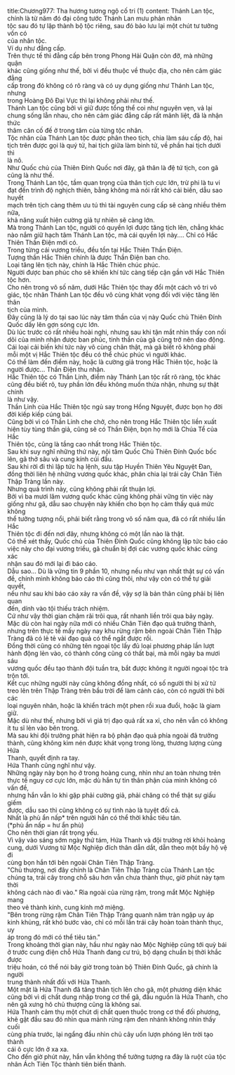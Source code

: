 title:Chương977: Tha hương tương ngộ cố tri (1)
content:
Thánh Lan tộc, chính là từ năm đó đại công tước Thánh Lan mưu phản nhân<br>tộc sau đó tự lập thành bộ tộc riêng, sau đó bảo lưu lại một chút tư tưởng vốn có<br>của nhân tộc.<br>Ví dụ như đẳng cấp.<br>Trên thực tế thì đẳng cấp bên trong Phong Hải Quận còn đỡ, mà những quận<br>khác cũng giống như thế, bởi vì đều thuộc về thuộc địa, cho nên cảm giác đẳng<br>cấp trong đó không có rõ ràng và có uy dụng giống như Thánh Lan tộc, nhưng<br>trong Hoàng Đô Đại Vực thì lại không phải như thế.<br>Thánh Lan tộc cũng bởi vì giữ được tổng thể coi như nguyên vẹn, vả lại<br>chung sống lẫn nhau, cho nên cảm giác đẳng cấp rất mãnh liệt, đã là nhận thức<br>thâm căn cố đế ở trong tâm của từng tộc nhân.<br>Tộc nhân của Thánh Lan tộc được phân theo tịch, chia làm sáu cấp độ, hai<br>tịch trên được gọi là quý tử, hai tịch giữa làm binh tử, về phần hai tịch dưới thì<br>là nô.<br>Như Quốc chủ của Thiên Đính Quốc nơi đây, gã thân là đệ tứ tịch, con gã<br>cũng là như thế.<br>Trong Thánh Lan tộc, tầm quan trọng của thân tịch cực lớn, trừ phi là tu vi<br>đạt đến trình độ nghịch thiên, bằng không mà nói rất khó cải biến, dẫu sao huyết<br>mạch trên tịch càng thêm ưu tú thì tài nguyên cung cấp sẽ càng nhiều thêm nữa,<br>khả năng xuất hiện cường giả tự nhiên sẽ càng lớn.<br>Mà trong Thánh Lan tộc, người có quyền lợi được tăng tịch lên, chẳng khác<br>nào nắm giữ hạch tâm Thánh Lan tộc, mà cái quyền lợi này.... Chỉ có Hắc<br>Thiên Thần Điện mới có.<br>Trong từng cái vương triều, đều tồn tại Hắc Thiên Thần Điện.<br>Tượng thần Hắc Thiên chính là được Thần Điện ban cho.<br>Loại tăng lên tịch này, chính là Hắc Thiên chúc phúc.<br>Người được ban phúc cho sẽ khiến khí tức càng tiếp cận gần với Hắc Thiên<br>tộc hơn.<br>Cho nên trong vô số năm, dưới Hắc Thiên tộc thay đổi một cách vô tri vô<br>giác, tộc nhân Thánh Lan tộc đều vô cùng khát vọng đối với việc tăng lên thân<br>tịch của mình.<br>Đây cũng là lý do tại sao lúc này tâm thần của vị này Quốc chủ Thiên Đính<br>Quốc dấy lên gợn sóng cực lớn.<br>Dù lúc trước có rất nhiều hoài nghi, nhưng sau khi tận mắt nhìn thấy con nối<br>dõi của mình nhận được ban phúc, tinh thần của gã cũng trở nên dao động.<br>Cái loại cải biến khí tức này vô cùng chân thật, mà gã biết rõ không phải<br>mỗi một vị Hắc Thiên tộc đều có thể chúc phúc vì người khác.<br>Có thể làm đến điểm này, hoặc là cường giả trong Hắc Thiên tộc, hoặc là<br>người được... Thần Điện thu nhận.<br>Hắc Thiên tộc có Thần Linh, điểm này Thánh Lan tộc rất rõ ràng, tộc khác<br>cũng đều biết rõ, tuy phần lớn đều không muốn thừa nhận, nhưng sự thật chính<br>là như vậy.<br>Thần Linh của Hắc Thiên tộc ngủ say trong Hồng Nguyệt, được bọn họ đời<br>đời kiếp kiếp cúng bái.<br>Cũng bởi vì có Thần Linh che chở, cho nên trong Hắc Thiên tộc liền xuất<br>hiện tùy tùng thần giả, cũng sẽ có Thần Điện, bọn họ mới là Chúa Tể của Hắc<br>Thiên tộc, cũng là tầng cao nhất trong Hắc Thiên tộc.<br>Sau khi suy nghĩ những thứ này, nội tâm Quốc Chủ Thiên Đính Quốc bốc<br>lên, gã thở sâu và cung kính cúi đầu.<br>Sau khi rời đi thì lập tức hạ lệnh, sưu tập Huyền Thiên Yêu Nguyệt Đan,<br>đồng thời liên hệ những vương quốc khác, phân chia lại trái cây Chân Tiên<br>Thập Tràng lần này.<br>Nhưng quá trình này, cũng không phải rất thuận lợi.<br>Bởi vì ba mươi lăm vương quốc khác cũng không phải vững tin việc này<br>giống như gã, dẫu sao chuyện này khiến cho bọn họ cảm thấy quá mức không<br>thể tưởng tượng nổi, phải biết rằng trong vô số năm qua, đã có rất nhiều lần Hắc<br>Thiên tộc đi đến nơi đây, nhưng không có một lần nào là thật.<br>Có thể xét thấy, Quốc chủ của Thiên Đính Quốc cũng không lập tức báo cáo<br>việc này cho đại vương triều, gã chuẩn bị đợi các vương quốc khác cũng xác<br>nhận sau đó mới lại đi báo cáo.<br>Dẫu sao... Dù là vững tin 9 phần 10, nhưng nếu như vạn nhất thật sự có vấn<br>đề, chính mình không báo cáo thì cũng thôi, như vậy còn có thể tự giải quyết,<br>nếu như sau khi báo cáo xảy ra vấn đề, vậy sợ là bản thân cũng phải bị liên quan<br>đến, dính vào tội thiếu trách nhiệm.<br>Cứ như vậy thời gian chậm rãi trôi qua, rất nhanh liền trôi qua bảy ngày.<br>Mặc dù còn hai ngày nữa mới có nhiều Chân Tiên đạo quả trưởng thành,<br>nhưng trên thực tế mấy ngày nay khu rừng rậm bên ngoài Chân Tiên Thập<br>Tràng đã có lẻ tẻ vài đạo quả có thể ngắt được rồi.<br>Đồng thời cũng có những tên ngoại tộc lấy đủ loại phương pháp lần lượt<br>hành động lẻn vào, có thành công cũng có thất bại, mà mỗi ngày ba mươi sáu<br>vương quốc đều tạo thành đội tuần tra, bắt được không ít người ngoại tộc trà<br>trộn tới.<br>Kết cục những người này cũng không đồng nhất, có số người thì bị xử tử<br>treo lên trên Thập Tràng trên bầu trời để làm cảnh cáo, còn có người thì bởi các<br>loại nguyên nhân, hoặc là khiển trách một phen rồi xua đuổi, hoặc là giam giữ.<br>Mặc dù như thế, nhưng bởi vì giá trị đạo quả rất xa xỉ, cho nên vẫn có không<br>ít tu sĩ lẻn vào bên trong.<br>Mà sau khi đội trưởng phát hiện ra bộ phận đạo quả phía ngoài đã trưởng<br>thành, cũng không kìm nén được khát vọng trong lòng, thương lượng cùng Hứa<br>Thanh, quyết định ra tay.<br>Hứa Thanh cũng nghĩ như vậy.<br>Những ngày này bọn họ ở trong hoàng cung, nhìn như an toàn nhưng trên<br>thực tế nguy cơ cực lớn, mặc dù hắn tự tin thân phận của mình không có vấn đề,<br>nhưng hắn vẫn lo khi gặp phải cường giả, phải chăng có thể thật sự giấu giếm<br>được, dẫu sao thì cũng không có sự tình nào là tuyệt đối cả.<br>Nhất là phù ẩn nấp* trên người hắn có thể thời khắc tiêu tán.<br>(*phù ẩn nấp = hư ẩn phù)<br>Cho nên thời gian rất trọng yếu.<br>Vì vậy vào sáng sớm ngày thứ tám, Hứa Thanh và đội trưởng rời khỏi hoàng<br>cung, dưới Vương tử Mộc Nghiệp đích thân dẫn dắt, dẫn theo một bầy hộ vệ đi<br>cùng bọn hắn tới bên ngoài Chân Tiên Thập Tràng.<br>"Chủ thượng, nơi đây chính là Chân Tiên Thập Tràng của Thánh Lan tộc<br>chúng ta, trái cây trong chỗ sâu hơn vẫn chưa thành thục, giờ phút này tạm thời<br>không cách nào đi vào." Rìa ngoài của rừng rậm, trong mắt Mộc Nghiệp mang<br>theo vẻ thành kính, cung kính mở miệng.<br>"Bên trong rừng rậm Chân Tiên Thập Tràng quanh năm tràn ngập uy áp<br>kinh khủng, rất khó bước vào, chỉ có mỗi lần trái cây hoàn toàn thành thục, uy<br>áp trong đó mới có thể tiêu tán."<br>Trong khoảng thời gian này, hầu như ngày nào Mộc Nghiệp cũng tới quỳ bái<br>ở trước cung điện chỗ Hứa Thanh đang cư trú, bộ dạng chuẩn bị thời khắc được<br>triệu hoán, có thể nói bây giờ trong toàn bộ Thiên Đính Quốc, gã chính là người<br>trung thành nhất đối với Hứa Thanh.<br>Một mặt là Hứa Thanh đã tăng thân tịch lên cho gã, một phương diện khác<br>cũng bởi vì dị chất dung nhập trong cơ thể gã, đầu nguồn là Hứa Thanh, cho<br>nên gã xưng hô chủ thượng cũng là không sai.<br>Hứa Thanh cảm thụ một chút dị chất quen thuộc trong cơ thể đối phương,<br>khẽ gật đầu sau đó nhìn qua mảnh rừng rậm đen nhánh không nhìn thấy cuối<br>cùng phía trước, lại ngẩng đầu nhìn chủ cây uốn lượn phóng lên trời tạo thành<br>cái ô cực lớn ở xa xa.<br>Cho đến giờ phút này, hắn vẫn không thể tưởng tượng ra đây là ruột của tộc<br>nhân Ách Tiên Tộc thành tiên biến thành.